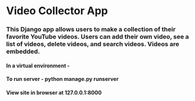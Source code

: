 # Video Collector App

### This Django app allows users to make a collection of their favorite YouTube videos. Users can add their own video, see a list of videos, delete videos, and search videos.  Videos are embedded.

#### In a virtual environment - 
#### To run server - python manage.py runserver
#### View site in browser at 127.0.0.1:8000